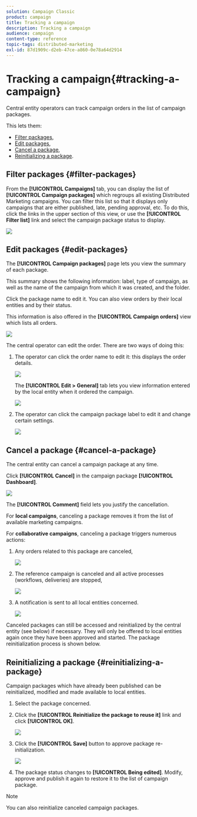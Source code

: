 ```yaml
---
solution: Campaign Classic
product: campaign
title: Tracking a campaign
description: Tracking a campaign
audience: campaign
content-type: reference
topic-tags: distributed-marketing
exl-id: 87d1909c-d2eb-47ce-a860-0e78a64d2914
---
```

# Tracking a campaign{#tracking-a-campaign}

Central entity operators can track campaign orders in the list of campaign packages.

This lets them:

* [Filter packages](#filter-packages),
* [Edit packages](#edit-packages),
* [Cancel a package](#cancel-a-package),
* [Reinitializing a package](#reinitializing-a-package).

## Filter packages {#filter-packages}

From the **[!UICONTROL Campaigns]** tab, you can display the list of **[!UICONTROL Campaign packages]** which regroups all existing Distributed Marketing campaigns. You can filter this list so that it displays only campaigns that are either published, late, pending approval, etc. To do this, click the links in the upper section of this view, or use the **[!UICONTROL Filter list]** link and select the campaign package status to display.

![](assets/mkg_dist_catalog_filter.png)

## Edit packages {#edit-packages}

The **[!UICONTROL Campaign packages]** page lets you view the summary of each package.

This summary shows the following information: label, type of campaign, as well as the name of the campaign from which it was created, and the folder.

Click the package name to edit it. You can also view orders by their local entities and by their status.

This information is also offered in the **[!UICONTROL Campaign orders]** view which lists all orders.

![](assets/mkg_dist_catalog_op_command_details.png)

The central operator can edit the order. There are two ways of doing this:

1. The operator can click the order name to edit it: this displays the order details.

   ![](assets/mkg_dist_catalog_op_command_edit1.png)

   The **[!UICONTROL Edit > General]** tab lets you view information entered by the local entity when it ordered the campaign.

   ![](assets/mkg_dist_catalog_op_command_edit1a.png)

1. The operator can click the campaign package label to edit it and change certain settings.

   ![](assets/mkg_dist_catalog_op_command_edit2.png)

## Cancel a package {#cancel-a-package}

The central entity can cancel a campaign package at any time.

Click **[!UICONTROL Cancel]** in the campaign package **[!UICONTROL Dashboard]**.

![](assets/mkg_dist_cancel_op_from_dashboard.png)

The **[!UICONTROL Comment]** field lets you justify the cancellation.

For **local campaigns**, canceling a package removes it from the list of available marketing campaigns.

For **collaborative campaigns**, canceling a package triggers numerous actions:

1. Any orders related to this package are canceled,

   ![](assets/mkg_dist_mutual_op_cancelled.png)

1. The reference campaign is canceled and all active processes (workflows, deliveries) are stopped,

   ![](assets/mkg_dist_mutual_op_cancelled1.png)

1. A notification is sent to all local entities concerned.

   ![](assets/mkg_dist_mutual_op_cancelled2.png)

Canceled packages can still be accessed and reinitialized by the central entity (see below) if necessary. They will only be offered to local entities again once they have been approved and started. The package reinitialization process is shown below.

## Reinitializing a package {#reinitializing-a-package}

Campaign packages which have already been published can be reinitialized, modified and made available to local entities.

1. Select the package concerned.
1. Click the **[!UICONTROL Reinitialize the package to reuse it]** link and click **[!UICONTROL OK]**.

   ![](assets/mkg_dist_mutual_op_reinit.png)

1. Click the **[!UICONTROL Save]** button to approve package re-initialization.

   ![](assets/mkg_dist_mutual_op_reinit2.png)

1. The package status changes to **[!UICONTROL Being edited]**. Modify, approve and publish it again to restore it to the list of campaign package.

>[!NOTE]
>
>You can also reinitialize canceled campaign packages.

